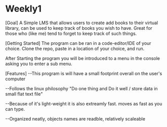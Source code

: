 # Weekly1
[Goal]
A Simple LMS that allows users to create add books to their virtual library, can be used to keep track of books you wish to have. Great for those who (like me) tend to forget to keep track of such things.

[Getting Started]
The program can be ran in a code-editor/IDE of your choice.
Clone the repo, paste in a location of your choice, and run.

After Starting the program you will be introduced to a menu in the console asking you to enter a sub menu.

[Features]
 --This program is will have a small footprint overall on the user's computer
 
 --Follows the linux philosophy "Do one thing and Do it well / store data in small flat text file"
 
 --Because of it's light-weight it is also extreamly fast. moves as fast as you can type.
 
 --Organized neatly, objects names are readble, relatively scaleable
